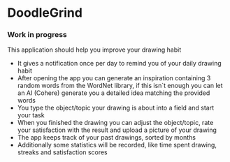 # DoodleGrind
### Work in progress
This application should help you improve your drawing habit
- It gives a notification once per day to remind you of your daily drawing habit
- After opening the app you can generate an inspiration containing 3 random words from the WordNet library, if this isn`t enough you can let an AI (Cohere) generate you a detailed idea matching the provided words
- You type the object/topic your drawing is about into a field and start your task
- When you finished the drawing you can adjust the object/topic, rate your satisfaction with the result and upload a picture of your drawing
- The app keeps track of your past drawings, sorted by months
- Additionally some statistics will be recorded, like time spent drawing, streaks and satisfaction scores

